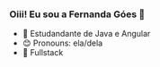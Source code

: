 ### Oiii! Eu sou a Fernanda Góes 👏

- 📕 Estudandante de Java e Angular
- 😊 Pronouns: ela/dela
- 🌱 Fullstack
